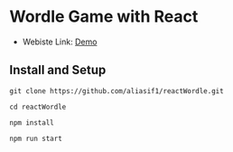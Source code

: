 # Wordle Game with React
- Webiste Link: [Demo](https://aliasif1.github.io/reactWordle/)

## Install and Setup
```
git clone https://github.com/aliasif1/reactWordle.git 
```
```
cd reactWordle 
```
```
npm install
```
```
npm run start
```

